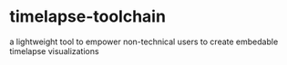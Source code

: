 # timelapse-toolchain

a lightweight tool to empower non-technical users to create embedable timelapse visualizations
